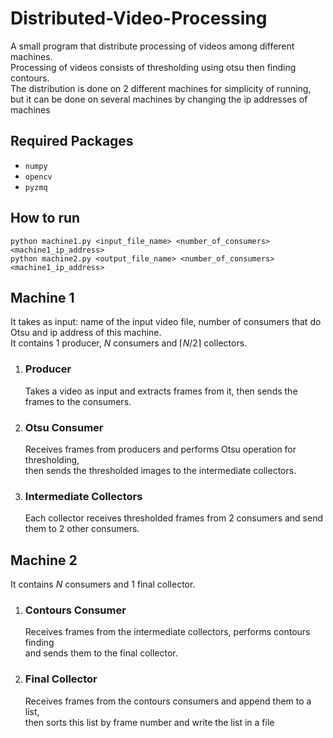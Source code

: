 # Distributed-Video-Processing

A small program that distribute processing of videos among different machines.  
Processing of videos consists of thresholding using otsu then finding contours.  
The distribution is done on 2 different machines for simplicity of running,  
but it can be done on several machines by changing the ip addresses of machines

## Required Packages
* `numpy`
* `opencv`
* `pyzmq`
  
## How to run
`python machine1.py <input_file_name> <number_of_consumers> <machine1_ip_address>`  
`python machine2.py <output_file_name> <number_of_consumers> <machine1_ip_address>`

## Machine 1
It takes as input: name of the input video file, number of consumers that do Otsu
and ip address of this machine.  
It contains $1$ producer, $N$ consumers and $\lceil N/2 \rceil$ collectors.

1. ### Producer
    Takes a video as input and extracts frames from it, then sends the frames to the consumers.

2. ### Otsu Consumer
    Receives frames from producers and performs Otsu operation for thresholding,  
    then sends the thresholded images to the intermediate collectors.

3. ### Intermediate Collectors
    Each collector receives thresholded frames from 2 consumers and send them to 2 other consumers.

## Machine 2
It contains $N$ consumers and $1$ final collector.

1. ### Contours Consumer
   Receives frames from the intermediate collectors, performs contours finding  
   and sends them to the final collector.

2. ### Final Collector
   Receives frames from the contours consumers and append them to a list,  
   then sorts this list by frame number and write the list in a file